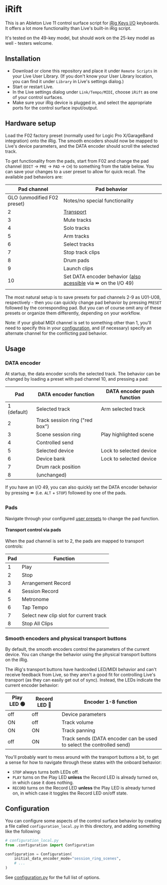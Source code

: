 # iRift

This is an Ableton Live 11 control surface script for [iRig Keys
I/O](https://www.ikmultimedia.com/products/irigkeysio/) keyboards. It
offers a lot more functionality than Live's built-in iRig script.

It's tested on the 49-key model, but should work on the 25-key model
as well - testers welcome.

## Installation

- Download or clone this repository and place it under `Remote
Scripts` in your Live User Library. (If you don't know your User
  Library location, you can find it under `Library` in Live's settings
  dialog.)
- Start or restart Live.
- In the Live settings dialog under `Link/Tempo/MIDI`, choose
  `iRift` as one of your control surfaces.
- Make sure your iRig device is plugged in, and select the
  appropriate ports for the control surface input/output.

## Hardware setup

Load the F02 factory preset (normally used for Logic Pro X/GarageBand
integration) onto the iRig. The smooth encoders should now be mapped
to Live's device parameters, and the DATA encoder should scroll the
selected track.

To get functionality from the pads, start from F02 and change the pad
channel (`EDIT` -> `PRE` -> `PAD` -> `CH`) to something from the table
below. You can save your changes to a user preset to allow for quick
recall. The available pad behaviors are:

<a id='pad-channels'></a>

| Pad channel                 | Pad behavior                                                                                 |
| --------------------------- | -------------------------------------------------------------------------------------------- |
| GLO (unmodified F02 preset) | Notes/no special functionality                                                               |
| 2                           | [Transport](#transport-pads)                                                                 |
| 3                           | Mute tracks                                                                                  |
| 4                           | Solo tracks                                                                                  |
| 5                           | Arm tracks                                                                                   |
| 6                           | Select tracks                                                                                |
| 7                           | Stop track clips                                                                             |
| 8                           | Drum pads                                                                                    |
| 9                           | Launch clips                                                                                 |
| 10                          | Set DATA encoder behavior ([also acessible](#data-encoder) via :fast_forward: on the I/O 49) |

The most natural setup is to save presets for pad channels 2-9 as
U01-U08, respectively - then you can quickly change pad behavior by
pressing `PRESET` followed by the corresponding pad. But you can of
course omit any of these presets or organize them differently,
depending on your workflow.

Note: if your global MIDI channel is set to something other than 1,
you'll need to specify this in your [configuration](#configuration),
and (if necessary) specify an alternate channel for the conflicting
pad behavior.

## Usage

### DATA encoder

At startup, the data encoder scrolls the selected track. The behavior
can be changed by loading a preset with pad channel 10, and pressing a
pad:

| Pad         | DATA encoder function          | DATA encoder push function |
| ----------- | ------------------------------ | -------------------------- |
| 1 (default) | Selected track                 | Arm selected track         |
| 2           | Track session ring ("red box") |                            |
| 3           | Scene session ring             | Play highlighted scene     |
| 4           | Controlled send                |                            |
| 5           | Selected device                | Lock to selected device    |
| 6           | Device bank                    | Lock to selected device    |
| 7           | Drum rack position             |                            |
| 8           | (unchanged)                    |                            |

If you have an I/O 49, you can also quickly set the DATA encoder
behavior by pressing :fast_forward: (i.e. `ALT` + `STOP`) followed by
one of the pads.

### Pads

Navigate through your configured [user presets](#pad-channels) to
change the pad function.

<h4 id='transport-pads'>Transport control via pads</h3>

When the pad channel is set to 2, the pads are mapped to transport
controls:

| Pad | Function                               |
| --- | -------------------------------------- |
| 1   | Play                                   |
| 2   | Stop                                   |
| 3   | Arrangement Record                     |
| 4   | Session Record                         |
| 5   | Metronome                              |
| 6   | Tap Tempo                              |
| 7   | Select new clip slot for current track |
| 8   | Stop All Clips                         |

### Smooth encoders and physical transport buttons

By default, the smooth encoders control the parameters of the current
device. You can change the behavior using the physical transport
buttons on the iRig.

The iRig's transport buttons have hardcoded LED/MIDI behavior and
can't receive feedback from Live, so they aren't a good fit for
controlling Live's transport (as they can easily get out of
sync). Instead, the LEDs indicate the current encoder behavior:

| Play LED :green_circle: | Record LED :red_circle: | Encoder 1-8 function                                                 |
| ----------------------- | ----------------------- | -------------------------------------------------------------------- |
| off                     | off                     | Device parameters                                                    |
| ON                      | off                     | Track volume                                                         |
| ON                      | ON                      | Track panning                                                        |
| off                     | ON                      | Track sends (DATA encoder can be used to select the controlled send) |

You'll probably want to mess around with the transport buttons a bit,
to get a sense for how to navigate through these states with the
onboard behavior:

- `STOP` always turns both LEDs off.
- `PLAY` turns on the Play LED **unless** the Record LED is already
  turned on, in which case it does nothing.
- `RECORD` turns on the Record LED **unless** the Play LED is
  already turned on, in which case it toggles the Record LED
  on/off state.

## Configuration

You can configure some aspects of the control surface behavior by
creating a file called `configuration_local.py` in this directory, and
adding something like the following:

```python
# configuration_local.py
from .configuration import Configuration

configuration = Configuration(
    initial_data_encoder_mode="session_ring_scenes",
    # ...
)
```

See [configuration.py](configuration.py) for the full list of options.
